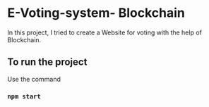 # E-Voting-system- Blockchain 

In this project, I tried to create a Website for voting with the help of Blockchain. 

## To run the project 
Use the command 
### `npm start`
